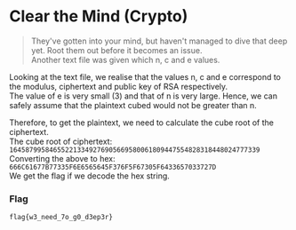 # Clear the Mind (Crypto)  
  
  
> They've gotten into your mind, but haven't managed to dive that deep yet. Root them out before it becomes an issue.  
> Another text file was given which n, c and e values.  
  
  
Looking at the text file, we realise that the values n, c and e correspond to the modulus, ciphertext and public key of RSA respectively.  
The value of e is very small (3) and that of n is very large. Hence, we can safely assume that the plaintext cubed would not be greater than n.  
  
  
Therefore, to get the plaintext, we need to calculate the cube root of the ciphertext.  
The cube root of ciphertext: `164587995846552213349276905669580061809447554828318448024777339`  
Converting the above to hex: `666C61677B77335F6E6565645F376F5F67305F6433657033727D`  
We get the flag if we decode the hex string.  
  
  
### Flag
`flag{w3_need_7o_g0_d3ep3r}`
